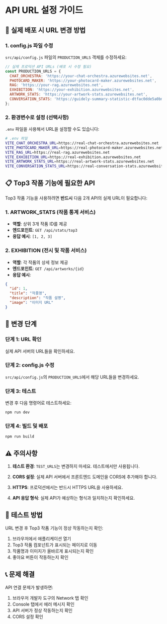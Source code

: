 # API URL 설정 가이드

## 🚀 실제 배포 시 URL 변경 방법

### 1. config.js 파일 수정
`src/api/config.js` 파일의 `PRODUCTION_URLS` 객체를 수정하세요:

```javascript
// 실제 프로덕션 API URLs (배포 시 수정 필요)
const PRODUCTION_URLS = {
  CHAT_ORCHESTRA: 'https://your-chat-orchestra.azurewebsites.net',       // 👈 실제 URL로 변경
  PHOTOCARD_MAKER: 'https://your-photocard-maker.azurewebsites.net',     // 👈 실제 URL로 변경
  RAG: 'https://your-rag.azurewebsites.net',                             // 👈 실제 URL로 변경
  EXHIBITION: 'https://your-exhibition.azurewebsites.net',               // 👈 실제 URL로 변경  ⭐ Top3 작품 기능 사용
  ARTWORK_STATS: 'https://your-artwork-stats.azurewebsites.net',         // 👈 실제 URL로 변경  ⭐ Top3 작품 기능 사용
  CONVERSATION_STATS: 'https://guidely-summary-statistic-dtfac0dde5a0bmea.koreacentral-01.azurewebsites.net'  // 👈 이미 실제 URL
};
```

### 2. 환경변수로 설정 (선택사항)

`.env` 파일을 사용해서 URL을 설정할 수도 있습니다:

```bash
# .env 파일
VITE_CHAT_ORCHESTRA_URL=https://real-chat-orchestra.azurewebsites.net
VITE_PHOTOCARD_MAKER_URL=https://real-photocard-maker.azurewebsites.net
VITE_RAG_URL=https://real-rag.azurewebsites.net
VITE_EXHIBITION_URL=https://real-exhibition.azurewebsites.net          # ⭐ Top3 작품 기능
VITE_ARTWORK_STATS_URL=https://real-artwork-stats.azurewebsites.net    # ⭐ Top3 작품 기능
VITE_CONVERSATION_STATS_URL=https://real-conversation-stats.azurewebsites.net
```

## 📋 Top3 작품 기능에 필요한 API

Top3 작품 기능을 사용하려면 **반드시** 다음 2개 API의 실제 URL이 필요합니다:

### 1. ARTWORK_STATS (작품 통계 서비스)
- **역할**: 상위 3개 작품 ID를 제공
- **엔드포인트**: `GET /api/stats/top3`
- **응답 예시**: `[1, 2, 3]`

### 2. EXHIBITION (전시 및 작품 서비스)  
- **역할**: 각 작품의 상세 정보 제공
- **엔드포인트**: `GET /api/artworks/{id}`
- **응답 예시**: 
```json
{
  "id": 1,
  "title": "작품명",
  "description": "작품 설명", 
  "image": "이미지 URL"
}
```

## 🔧 변경 단계

### 단계 1: URL 확인
실제 API 서버의 URL들을 확인하세요.

### 단계 2: config.js 수정
`src/api/config.js`의 `PRODUCTION_URLS`에서 해당 URL들을 변경하세요.

### 단계 3: 테스트
변경 후 다음 명령어로 테스트하세요:
```bash
npm run dev
```

### 단계 4: 빌드 및 배포
```bash
npm run build
```

## ⚠️ 주의사항

1. **테스트 환경**: `TEST_URLS`는 변경하지 마세요. 테스트에서만 사용됩니다.

2. **CORS 설정**: 실제 API 서버에서 프론트엔드 도메인을 CORS에 추가해야 합니다.

3. **HTTPS**: 프로덕션에서는 반드시 HTTPS URL을 사용하세요.

4. **API 응답 형식**: 실제 API가 예상하는 형식과 일치하는지 확인하세요.

## 🧪 테스트 방법

URL 변경 후 Top3 작품 기능이 정상 작동하는지 확인:

1. 브라우저에서 애플리케이션 열기
2. Top3 작품 컴포넌트가 표시되는 페이지로 이동
3. 작품명과 이미지가 올바르게 표시되는지 확인
4. 좋아요 버튼이 작동하는지 확인

## 📞 문제 해결

API 연결 문제가 발생하면:

1. 브라우저 개발자 도구의 Network 탭 확인
2. Console 탭에서 에러 메시지 확인  
3. API 서버가 정상 작동하는지 확인
4. CORS 설정 확인 